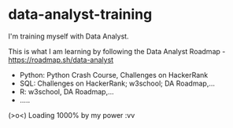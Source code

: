 # data-analyst-training

I'm training myself with Data Analyst.

This is what I am learning by following the Data Analyst Roadmap - https://roadmap.sh/data-analyst
- Python: Python Crash Course, Challenges on HackerRank
- SQL: Challenges on HackerRank; w3school; DA Roadmap,...
- R: w3school, DA Roadmap,...
- .....

(>o<) Loading 1000% by my power :vv
